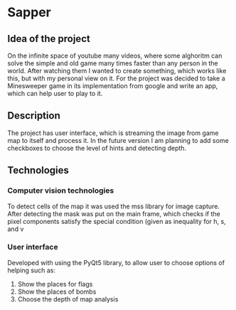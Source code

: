 # Sapper
## Idea of the project 
On the infinite space of youtube many videos, where some alghoritm can solve the simple and old game many times faster than any person in the world. After watching them I wanted to create something, which works like this, but with my personal view on it. 
For the project was decided to take a Minesweeper game in its implementation from google and write an app, which can help user to play to it. 

## Description 
The project has user interface, which is streaming the image from game map to itself and process it.
In the future version I am planning to add some checkboxes to choose the level of hints and detecting depth. 

## Technologies 
### Computer vision technologies 
To detect cells of the map it was used the mss library for image capture. After detecting the mask was put on the main frame, which checks if the pixel components satisfy the special condition (given as inequality for h, s, and v 
### User interface 
Developed with using the PyQt5 library, to allow user to choose options of helping such as: 
1) Show the places for flags
2) Show the places of bombs
3) Choose the depth of map analysis
